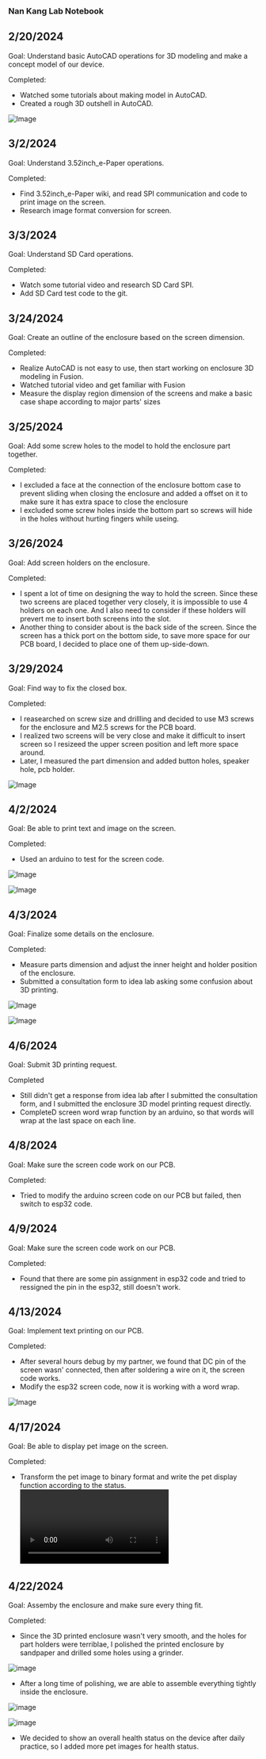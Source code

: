 ### Nan Kang Lab Notebook

## 2/20/2024
Goal:
Understand basic AutoCAD operations for 3D modeling and make a concept model of our device.

Completed:
- Watched some tutorials about making model in AutoCAD.
- Created a rough 3D outshell in AutoCAD.

![Image](https://github.com/lgkh2002/ECE445/blob/main/Notebooks/nankang2/02202024_autocad.png)

## 3/2/2024
Goal:
Understand 3.52inch_e-Paper operations.

Completed:
- Find 3.52inch_e-Paper wiki, and read SPI communication and code to print image on the screen.
- Research image format conversion for screen.

## 3/3/2024
Goal:
Understand SD Card operations.

Completed:
- Watch some tutorial video and research SD Card SPI.
- Add SD Card test code to the git.

## 3/24/2024
Goal:
Create an outline of the enclosure based on the screen dimension.

Completed:
- Realize AutoCAD is not easy to use, then start working on enclosure 3D modeling in Fusion.
- Watched tutorial video and get familiar with Fusion 
- Measure the display region dimension of the screens and make a basic case shape according to major parts' sizes

## 3/25/2024
Goal:
Add some screw holes to the model to hold the enclosure part together.

Completed:
- I excluded a face at the connection of the enclosure bottom case to prevent sliding when closing the enclosure and added a offset on it to make sure it has extra space to close the enclosure
- I excluded some screw holes inside the bottom part so screws will hide in the holes without hurting fingers while useing.

## 3/26/2024
Goal:
Add screen holders on the enclosure.

Completed:
- I spent a lot of time on designing the way to hold the screen. Since these two screens are placed together very closely, it is impossible to use 4 holders on each one. And I also need to consider if these holders will prevert me to insert both screens into the slot.
- Another thing to consider about is the back side of the screen. Since the screen has a thick port on the bottom side, to save more space for our PCB board, I decided to place one of them up-side-down.

## 3/29/2024
Goal:
Find way to fix the closed box.

Completed:
- I reasearched on screw size and drillling and decided to use M3 screws for the enclosure and M2.5 screws for the PCB board.
- I realized two screens will be very close and make it difficult to insert screen so I resizeed the upper screen position and left more space around.
- Later, I measured the part dimension and added button holes, speaker hole, pcb holder.

![Image](https://github.com/lgkh2002/ECE445/blob/main/Notebooks/nankang2/03292024_enclosure.png)

## 4/2/2024
Goal:
Be able to print text and image on the screen.

Completed:
- Used an arduino to test for the screen code.

![Image](https://github.com/lgkh2002/ECE445/blob/main/Notebooks/nankang2/04022024_screen_img.png)

![Image](https://github.com/lgkh2002/ECE445/blob/main/Notebooks/nankang2/04022024_screen_text.png)

## 4/3/2024
Goal:
Finalize some details on the enclosure.

Completed:
- Measure parts dimension and adjust the inner height and holder position of the enclosure.
- Submitted a consultation form to idea lab asking some confusion about 3D printing.

![Image](https://github.com/lgkh2002/ECE445/blob/main/Notebooks/nankang2/04032024_adjust_height.png)

![Image](https://github.com/lgkh2002/ECE445/blob/main/Notebooks/nankang2/04032024_adjusted_enclosure.png)

## 4/6/2024
Goal:
Submit 3D printing request.

Completed
- Still didn't get a response from idea lab after I submitted the consultation form, and I submitted the enclosure 3D model printing request directly.
- CompleteD screen word wrap function by an arduino, so that words will wrap at the last space on each line.

## 4/8/2024
Goal:
Make sure the screen code work on our PCB.

Completed:
- Tried to modify the arduino screen code on our PCB but failed, then switch to esp32 code.

## 4/9/2024
Goal:
Make sure the screen code work on our PCB.

Completed:
- Found that there are some pin assignment in esp32 code and tried to ressigned the pin in the esp32, still doesn't work.

## 4/13/2024
Goal:
Implement text printing on our PCB.

Completed:
- After several hours debug by my partner, we found that DC pin of the screen wasn' connected, then after soldering a wire on it, the screen code works.
- Modify the esp32 screen code, now it is working with a word wrap.

![Image](https://github.com/lgkh2002/ECE445/blob/main/Notebooks/nankang2/04132024_smart_word_wrap.jpg)

## 4/17/2024
Goal:
Be able to display pet image on the screen.

Completed:
- Transform the pet image to binary format and write the pet display function according to the status.
![video](https://github.com/lgkh2002/ECE445/blob/main/Notebooks/nankang2/04172024_pet_emo.mov)

## 4/22/2024
Goal:
Assemby the enclosure and make sure every thing fit.

Completed:
- Since the 3D printed enclosure wasn't very smooth, and the holes for part holders were terriblae, I polished the printed enclosure by sandpaper and drilled some holes using a grinder.

![image](https://github.com/lgkh2002/ECE445/blob/main/Notebooks/nankang2/04222024_before_polished.jpg)

- After a long time of polishing, we are able to assemble everything tightly inside the enclosure.

![image](https://github.com/lgkh2002/ECE445/blob/main/Notebooks/nankang2/04222024_assemble.jpg)

![image](https://github.com/lgkh2002/ECE445/blob/main/Notebooks/nankang2/04222024_assemble2.jpg)

- We decided to show an overall health status on the device after daily practice, so I added more pet images for health status.